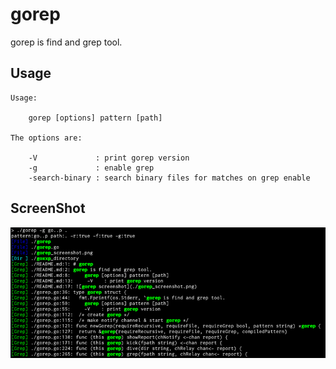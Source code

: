 # gorep
gorep is find and grep tool.

## Usage
```
Usage:

    gorep [options] pattern [path]

The options are:

    -V             : print gorep version
    -g             : enable grep
    -search-binary : search binary files for matches on grep enable
```

## ScreenShot
![gorep screenshot](./gorep_screenshot.png)

